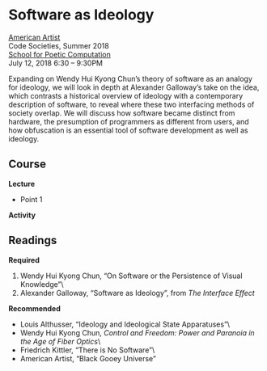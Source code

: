 # Software as Ideology

[American Artist](http://americanartist.us/)\
Code Societies, Summer 2018\
[School for Poetic Computation](http://sfpc.io/codesocieties/)\
July 12, 2018 6:30 – 9:30PM

Expanding on Wendy Hui Kyong Chun’s theory of software as an analogy for ideology, we will look in depth at Alexander Galloway’s take on the idea, which contrasts a historical overview of ideology with a contemporary description of software, to reveal where these two interfacing methods of society overlap. We will discuss how software became distinct from hardware, the presumption of programmers as different from users, and how obfuscation is an essential tool of software development as well as ideology. 

## Course
**Lecture**
* Point 1

**Activity**

## Readings

**Required**

1. Wendy Hui Kyong Chun, “On Software or the Persistence of Visual Knowledge”\
2. Alexander Galloway, “Software as Ideology”, from *The Interface Effect*

**Recommended**

* Louis Althusser, “Ideology and Ideological State Apparatuses”\
* Wendy Hui Kyong Chun, *Control and Freedom: Power and Paranoia in the Age of Fiber Optics*\
* Friedrich Kittler, “There is No Software”\
* American Artist, “Black Gooey Universe”
